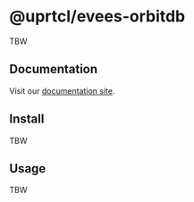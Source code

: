 # @uprtcl/evees-orbitdb

TBW

## Documentation

Visit our [documentation site](https://uprtcl.github.io/js-uprtcl).

## Install

TBW

## Usage

TBW
